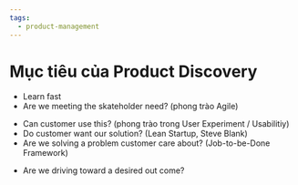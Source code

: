 ```yaml
---
tags:
  - product-management
---
```

# Mục tiêu của Product Discovery
- Learn fast
- Are we meeting the skateholder need? (phong trào Agile)
* Can customer use this? (phong trào trong User Experiment / Usabilitiy)
* Do customer want our solution? (Lean Startup, Steve Blank)
* Are we solving a problem customer care about? (Job-to-be-Done Framework)
- Are we driving toward a desired out come?